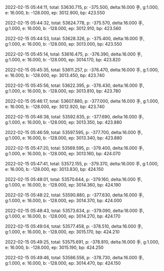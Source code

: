 2022-02-15 05:44:11, total: 53630.715, p: -375.500, delta:16.000 手, g:1.000, e: 16.000, b: -128.000, ep: 3012.900, bp: 423.550

2022-02-15 05:44:32, total: 53624.778, p: -375.570, delta:16.000 手, g:1.000, e: 16.000, b: -128.000, ep: 3012.910, bp: 423.560

2022-02-15 05:44:53, total: 53628.326, p: -375.400, delta:16.000 手, g:1.000, e: 16.000, b: -128.000, ep: 3013.000, bp: 423.550

2022-02-15 05:45:14, total: 53616.475, p: -376.390, delta:16.000 手, g:1.000, e: 16.000, b: -128.000, ep: 3014.170, bp: 423.820

2022-02-15 05:45:35, total: 53611.257, p: -376.470, delta:16.000 手, g:1.000, e: 16.000, b: -128.000, ep: 3013.450, bp: 423.740

2022-02-15 05:45:56, total: 53622.395, p: -376.430, delta:16.000 手, g:1.000, e: 16.000, b: -128.000, ep: 3013.810, bp: 423.780

2022-02-15 05:46:17, total: 53607.880, p: -377.000, delta:16.000 手, g:1.000, e: 16.000, b: -128.000, ep: 3012.920, bp: 423.740

2022-02-15 05:46:38, total: 53592.635, p: -377.690, delta:16.000 手, g:1.000, e: 16.000, b: -128.000, ep: 3013.350, bp: 423.880

2022-02-15 05:46:59, total: 53597.595, p: -377.700, delta:16.000 手, g:1.000, e: 16.000, b: -128.000, ep: 3013.340, bp: 423.880

2022-02-15 05:47:20, total: 53569.595, p: -379.400, delta:16.000 手, g:1.000, e: 16.000, b: -128.000, ep: 3013.160, bp: 424.070

2022-02-15 05:47:41, total: 53572.155, p: -379.370, delta:16.000 手, g:1.000, e: 16.000, b: -128.000, ep: 3013.830, bp: 424.150

2022-02-15 05:48:01, total: 53570.644, p: -379.160, delta:16.000 手, g:1.000, e: 16.000, b: -128.000, ep: 3014.360, bp: 424.190

2022-02-15 05:48:22, total: 53590.880, p: -377.630, delta:16.000 手, g:1.000, e: 16.000, b: -128.000, ep: 3014.370, bp: 424.000

2022-02-15 05:48:43, total: 53573.634, p: -379.090, delta:16.000 手, g:1.000, e: 16.000, b: -128.000, ep: 3014.270, bp: 424.170

2022-02-15 05:49:04, total: 53577.458, p: -378.510, delta:16.000 手, g:1.000, e: 16.000, b: -128.000, ep: 3015.170, bp: 424.210

2022-02-15 05:49:25, total: 53575.691, p: -378.810, delta:16.000 手, g:1.000, e: 16.000, b: -128.000, ep: 3015.190, bp: 424.250

2022-02-15 05:49:46, total: 53586.556, p: -378.730, delta:16.000 手, g:1.000, e: 16.000, b: -128.000, ep: 3014.470, bp: 424.150